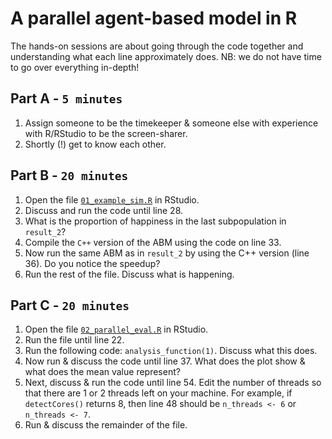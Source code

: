 # A parallel agent-based model in R

The hands-on sessions are about going through the code together and understanding what each line approximately does. NB: we do not have time to go over everything in-depth!

## Part A - `5 minutes`
1. Assign someone to be the timekeeper & someone else with experience with R/RStudio to be the screen-sharer.
2. Shortly (!) get to know each other. 

## Part B - `20 minutes`
1. Open the file [`01_example_sim.R`](../01_example_sim.R) in RStudio.
2. Discuss and run the code until line 28.
3. What is the proportion of happiness in the last subpopulation in `result_2`?
4. Compile the `C++` version of the ABM using the code on line 33.
5. Now run the same ABM as in `result_2` by using the C++ version (line 36). Do you notice the speedup?
6. Run the rest of the file. Discuss what is happening.

## Part C - `20 minutes`
1. Open the file [`02_parallel_eval.R`](../02_parallel_eval.R) in RStudio.
2. Run the file until line 22.
3. Run the following code: `analysis_function(1)`. Discuss what this does.
4. Now run & discuss the code until line 37. What does the plot show & what does the mean value represent?
5. Next, discuss & run the code until line 54. Edit the number of threads so that there are 1 or 2 threads left on your machine. For example, if `detectCores()` returns 8, then line 48 should be `n_threads <- 6` or `n_threads <- 7`.
6. Run & discuss the remainder of the file.